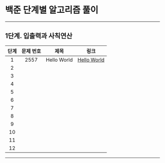 # 백준 단계별 알고리즘 풀이

------

## 1단계. 입출력과 사칙연산

| 단계 | 문제 번호 |    제목     |                        링크                         |
| :--: | :-------: | :---------: | :-------------------------------------------------: |
|  1   |   2557    | Hello World | [Hello World](https://www.acmicpc.net/problem/2557) |
|  2   |           |             |                                                     |
|  3   |           |             |                                                     |
|  4   |           |             |                                                     |
|  5   |           |             |                                                     |
|  6   |           |             |                                                     |
|  7   |           |             |                                                     |
|  8   |           |             |                                                     |
|  9   |           |             |                                                     |
|  10  |           |             |                                                     |
|  11  |           |             |                                                     |
|  12  |           |             |                                                     |

------

